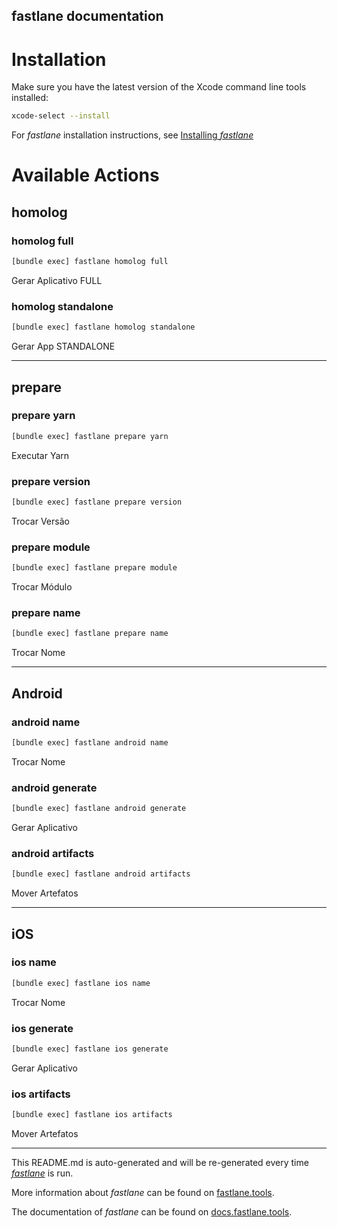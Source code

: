 fastlane documentation
----

# Installation

Make sure you have the latest version of the Xcode command line tools installed:

```sh
xcode-select --install
```

For _fastlane_ installation instructions, see [Installing _fastlane_](https://docs.fastlane.tools/#installing-fastlane)

# Available Actions

## homolog

### homolog full

```sh
[bundle exec] fastlane homolog full
```

Gerar Aplicativo FULL

### homolog standalone

```sh
[bundle exec] fastlane homolog standalone
```

Gerar App STANDALONE

----


## prepare

### prepare yarn

```sh
[bundle exec] fastlane prepare yarn
```

Executar Yarn

### prepare version

```sh
[bundle exec] fastlane prepare version
```

Trocar Versão

### prepare module

```sh
[bundle exec] fastlane prepare module
```

Trocar Módulo

### prepare name

```sh
[bundle exec] fastlane prepare name
```

Trocar Nome

----


## Android

### android name

```sh
[bundle exec] fastlane android name
```

Trocar Nome

### android generate

```sh
[bundle exec] fastlane android generate
```

Gerar Aplicativo

### android artifacts

```sh
[bundle exec] fastlane android artifacts
```

Mover Artefatos

----


## iOS

### ios name

```sh
[bundle exec] fastlane ios name
```

Trocar Nome

### ios generate

```sh
[bundle exec] fastlane ios generate
```

Gerar Aplicativo

### ios artifacts

```sh
[bundle exec] fastlane ios artifacts
```

Mover Artefatos

----

This README.md is auto-generated and will be re-generated every time [_fastlane_](https://fastlane.tools) is run.

More information about _fastlane_ can be found on [fastlane.tools](https://fastlane.tools).

The documentation of _fastlane_ can be found on [docs.fastlane.tools](https://docs.fastlane.tools).
